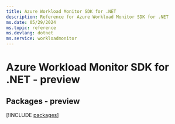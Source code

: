 ```yaml
---
title: Azure Workload Monitor SDK for .NET
description: Reference for Azure Workload Monitor SDK for .NET
ms.date: 05/29/2024
ms.topic: reference
ms.devlang: dotnet
ms.service: workloadmonitor
---
```

# Azure Workload Monitor SDK for .NET - preview
## Packages - preview
[!INCLUDE [packages](workload-monitor-index.md)]